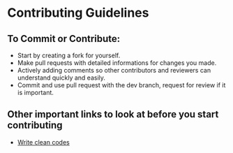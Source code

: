 # Contributing Guidelines

## To Commit or Contribute:
* Start by creating a fork for yourself.
* Make pull requests with detailed informations for changes you made.
* Actively adding comments so other contributors and reviewers can understand quickly and easily.
* Commit and use pull request with the dev branch, request for review if it is important.

## Other important links to look at before you start contributing
* [Write clean codes](https://link.medium.com/QoKWRz3QSS)

